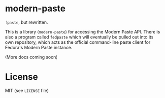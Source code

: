 # modern-paste

`fpaste`, but rewritten.

This is a library (`modern-paste`) for accessing the Modern Paste API. There
is also a program called `fedpaste` which will eventually be pulled out into
its own repository, which acts as the official command-line paste client for
Fedora's Modern Paste instance.

(More docs coming soon)

# License

MIT (see `LICENSE` file)
